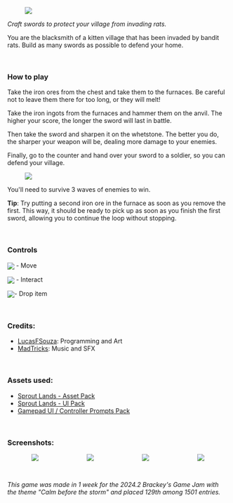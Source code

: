 <figure><img src="https://img.itch.zone/aW1nLzE3Nzg3NTMwLnBuZw==/original/%2FeeGvR.png"><br></figure>

<p><span></span><em>Craft swords to protect your village from invading rats.&nbsp;</em></p>
<p>You are the blacksmith of a kitten village that has been invaded by bandit rats. Build as many swords as possible to defend your home.</p>
<p><br></p>
<h3>How to play</h3>
<p>Take the iron ores from the chest and take them to the furnaces. Be careful not to leave them there for too long, or they will melt!</p>
<p><span></span></p>
<p>Take the iron ingots from the furnaces and hammer them on the anvil. The higher your score, the longer the sword will last in battle.</p>
<p>Then take the sword and sharpen it on the whetstone. The better you do, the sharper your weapon will be, dealing more damage to your enemies.</p>
<p>Finally, go to the counter and hand over your sword to a soldier, so you can defend your village.</p>
<figure><img src="https://img.itch.zone/aW1nLzE3Nzg0ODI1LnBuZw==/original/TcJxwV.png"><br></figure>
<p>You'll need to survive 3 waves of enemies to win.</p>
<p><strong>Tip</strong>: Try putting a second iron ore in the furnace as soon as you remove the first. This way, it should be ready to pick up as soon as you finish the first sword, allowing you to continue the loop without stopping.</p>
<p><br></p>
<h3>Controls</h3>
<p><img src="https://img.itch.zone/aW1nLzE3Nzg0ODgzLmdpZg==/original/U8z3IB.gif" style="cursor: pointer; max-width: 100%; height: auto !important; vertical-align: middle;"> - Move</p>
<p><img src="https://img.itch.zone/aW1nLzE3Nzg0ODk1LmdpZg==/original/mu5%2F5G.gif" style="cursor: pointer; max-width: 100%; height: auto !important; vertical-align: middle;"> - Interact</p>
<p><img src="https://img.itch.zone/aW1nLzE3ODExOTE2LmdpZg==/original/bamtpE.gif" style="cursor: pointer; max-width: 100%; height: auto !important; vertical-align: middle;">- Drop item</p>
<p><br></p>
<h3>Credits:</h3>
<ul><li><a href="https://lucasfsouza.itch.io" target="_blank">LucasFSouza</a>:&nbsp;Programming and Art</li><li><a href="https://madtricks.itch.io" target="_blank">MadTricks</a>:&nbsp;Music and SFX</li></ul>
<p><br></p>
<h3>Assets used:</h3>
<ul><li><a href="https://cupnooble.itch.io/sprout-lands-asset-pack" target="_blank">Sprout Lands - Asset Pack</a></li><li><a href="https://cupnooble.itch.io/sprout-lands-ui-pack" target="_blank">Sprout Lands - UI Pack</a></li><li><a href="https://greatdocbrown.itch.io/gamepad-ui" target="_blank">Gamepad UI / Controller Prompts Pack</a></li></ul>
<p><br></p>
<h3>Screenshots:</h3>
<div style="display: flex; justify-content: space-around;">
  <figure style="margin: 0 10px;"><img src="https://img.itch.zone/aW1hZ2UvMjk2NzI2NS8xNzc4NTI0OS5wbmc=/347x500/1hKsfB.png"></figure>
  <figure style="margin: 0 10px;"><img src="https://img.itch.zone/aW1hZ2UvMjk2NzI2NS8xNzc4NTI1Ni5wbmc=/347x500/Y3b3VP.png"></figure>
  <figure style="margin: 0 10px;"><img src="https://img.itch.zone/aW1hZ2UvMjk2NzI2NS8xNzc4NTI1OC5wbmc=/347x500/5NEDhm.png"></figure>
  <figure style="margin: 0 10px;"><img src="https://img.itch.zone/aW1hZ2UvMjk2NzI2NS8xNzc4NTI4MC5wbmc=/347x500/3XQWUr.png"></figure>
</div>
<p><br></p>
<p><em>This game was made in 1 week for the 2024.2 Brackey's Game Jam with the theme "Calm before the storm" and placed 129th among 1501 entries.</em></p>
